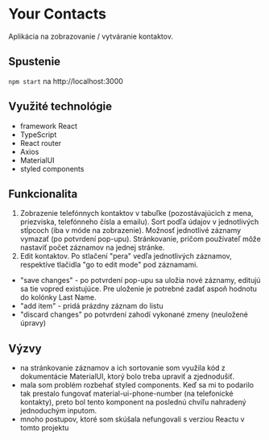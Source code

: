 # Your Contacts

Aplikácia na zobrazovanie / vytváranie kontaktov.

## Spustenie

`npm start` na http://localhost:3000

## Využité technológie

- framework React
- TypeScript
- React router
- Axios
- MaterialUI
- styled components

## Funkcionalita

1. Zobrazenie telefónnych kontaktov v tabuľke (pozostávajúcich z mena, priezviska, telefónneho čísla a emailu). Sort podľa údajov v jednotlivých stĺpcoch (iba v móde na zobrazenie). Možnosť jednotlivé záznamy vymazať (po potvrdení pop-upu). Stránkovanie, pričom používateľ môže nastaviť počet záznamov na jednej stránke.
2. Edit kontaktov. Po stlačení "pera" vedľa jednotlivých záznamov, respektíve tlačidla "go to edit mode" pod záznamami.

- "save changes" - po potvrdení pop-upu sa uložia nové záznamy, editujú sa tie vopred existujúce. Pre uloženie je potrebné zadať aspoň hodnotu do kolónky Last Name.
- "add item" - pridá prázdny záznam do listu
- "discard changes" po potvrdení zahodí vykonané zmeny (neuložené úpravy)

## Výzvy

- na stránkovanie záznamov a ich sortovanie som využila kód z dokumentácie MaterialUI, ktorý bolo treba upraviť a zjednodušiť.
- mala som problém rozbehať styled components. Keď sa mi to podarilo tak prestalo fungovať material-ui-phone-number (na telefonické kontakty), preto bol tento komponent na poslednú chvíľu nahradený jednoduchým inputom.
- mnoho postupov, ktoré som skúšala nefungovali s verziou Reactu v tomto projektu
